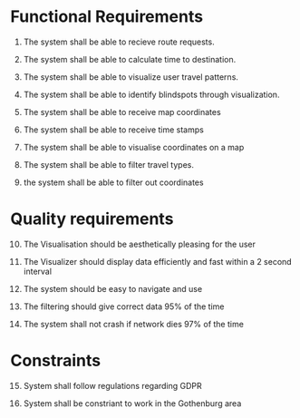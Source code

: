 # Functional Requirements

1. The system shall be able to recieve route requests.

1. The system shall be able to calculate time to destination.

1. The system shall be able to visualize user travel patterns.

1. The system shall be able to identify blindspots through visualization. 

1. The system shall be able to receive map coordinates

1. The system shall be able to receive time stamps

1. The system shall be able to visualise coordinates on a map

1. The system shall be able to filter travel types.

1. the system shall be able to filter out coordinates
 



# Quality requirements

10. The Visualisation should be aesthetically pleasing for the user

11. The Visualizer should display data efficiently and fast within a 2 second interval

12. The system should be easy to navigate and use

13. The filtering should give correct data 95% of the time 

14. The system shall not crash if network dies 97% of the time 


# Constraints

15. System shall follow regulations regarding GDPR

16. System shall be constriant to work in the Gothenburg area
